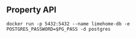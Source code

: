 ## Property API

`docker run -p 5432:5432 --name limehome-db -e POSTGRES_PASSWORD=$PG_PASS -d postgres`
